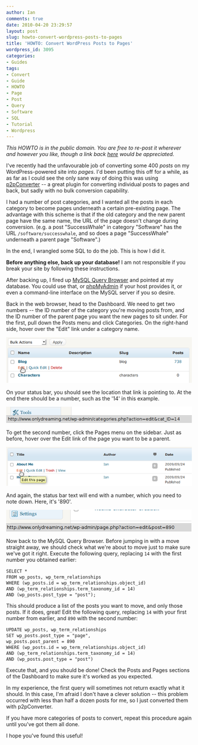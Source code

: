 ```yaml
---
author: Ian
comments: true
date: 2010-04-20 23:29:57
layout: post
slug: howto-convert-wordpress-posts-to-pages
title: 'HOWTO: Convert WordPress Posts to Pages'
wordpress_id: 3095
categories:
- Guides
tags:
- Convert
- Guide
- HOWTO
- Page
- Post
- Query
- Software
- SQL
- Tutorial
- Wordpress
---
```


_This HOWTO is in the public domain.  You are free to re-post it wherever and however you like, though a link back [here](https://ianrenton.com/blog/howto-convert-wordpress-posts-to-pages) would be appreciated._

I've recently had the unfavourable job of converting some 400 _posts_ on my WordPress-powered site into _pages_.  I'd been putting this off for a while, as as far as I could see the only sane way of doing this was using [p2pConverter](http://www.briandgoad.com/blog/downloads/p2pConverter/) -- a great plugin for converting individual posts to pages and back, but sadly with no bulk conversion capability.

I had a number of post categories, and I wanted all the posts in each category to become pages underneath a certain pre-existing page.  The advantage with this scheme is that if the old category and the new parent page have the same name, the URL of the page doesn't change during conversion.  (e.g. a post "SuccessWhale" in category "Software" has the URL `/software/successwhale`, and so does a page "SuccessWhale" underneath a parent page "Software".)

In the end, I wrangled some SQL to do the job.  This is how I did it.

**Before anything else, back up your database!**  I am not responsible if you break your site by following these instructions.

After backing up, I fired up [MySQL Query Browser](http://dev.mysql.com/downloads/gui-tools/5.0.html) and pointed at my database.  You could use that, or [phpMyAdmin](http://www.phpmyadmin.net) if your host provides it, or even a command-line interface on the MySQL server if you so desire.

Back in the web browser, head to the Dashboard.  We need to get two numbers -- the ID number of the category you're moving posts from, and the ID number of the parent page you want the new pages to sit under.  For the first, pull down the Posts menu and click Categories.  On the right-hand side, hover over the "Edit" link under a category name.

[![Category Mouseover](/img/blog/2010/03/category-mouseover.png)](/img/blog/2010/03/category-mouseover.png)

  
On your status bar, you should see the location that link is pointing to.  At the end there should be a number, such as the '14' in this example.

[![Category Statusbar](/img/blog/2010/03/category-statusbar.png)](/img/blog/2010/03/category-statusbar.png)

  
To get the second number, click the Pages menu on the sidebar.  Just as before, hover over the Edit link of the page you want to be a parent.

[![Page Mouseover](/img/blog/2010/03/page-mouseover.png)](/img/blog/2010/03/page-mouseover.png)

  
And again, the status bar text will end with a number, which you need to note down.  Here, it's '890'.

[![Page Statusbar](/img/blog/2010/03/page-statusbar.png)](/img/blog/2010/03/page-statusbar.png)

  
Now back to the MySQL Query Browser.  Before jumping in with a move straight away, we should check what we're about to move just to make sure we've got it right.  Execute the following query, replacing `14` with the first number you obtained earlier:

    
    SELECT *
    FROM wp_posts, wp_term_relationships
    WHERE (wp_posts.id = wp_term_relationships.object_id)
    AND (wp_term_relationships.term_taxonomy_id = 14)
    AND (wp_posts.post_type = "post");


This should produce a list of the posts you want to move, and only those posts.  If it does, great!  Edit the following query, replacing `14` with your first number from earlier, and `890` with the second number:

    
    UPDATE wp_posts, wp_term_relationships
    SET wp_posts.post_type = "page",
    wp_posts.post_parent = 890
    WHERE (wp_posts.id = wp_term_relationships.object_id)
    AND (wp_term_relationships.term_taxonomy_id = 14)
    AND (wp_posts.post_type = "post")


Execute that, and you should be done!  Check the Posts and Pages sections of the Dashboard to make sure it's worked as you expected.

In my experience, the first query will sometimes not return exactly what it should.  In this case, I'm afraid I don't have a clever solution -- this problem occurred with less than half a dozen posts for me, so I just converted them with p2pConverter.

If you have more categories of posts to convert, repeat this procedure again until you've got them all done.

I hope you've found this useful!
